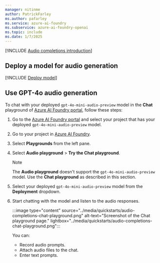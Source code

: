```yaml
---
manager: nitinme
author: PatrickFarley
ms.author: pafarley
ms.service: azure-ai-foundry
ms.subservice: azure-ai-foundry-openai
ms.topic: include
ms.date: 1/7/2025
---
```


[!INCLUDE [Audio completions introduction](audio-completions-intro.md)]

## Deploy a model for audio generation

[!INCLUDE [Deploy model](audio-completions-deploy-model.md)]

## Use GPT-4o audio generation

To chat with your deployed `gpt-4o-mini-audio-preview` model in the **Chat** playground of [Azure AI Foundry portal](https://ai.azure.com/?cid=learnDocs), follow these steps:

1. Go to the [Azure AI Foundry portal](https://ai.azure.com/?cid=learnDocs) and select your project that has your deployed `gpt-4o-mini-audio-preview` model.
1. Go to your project in [Azure AI Foundry](https://ai.azure.com/?cid=learnDocs). 
1. Select **Playgrounds** from the left pane.
1. Select **Audio playground** > **Try the Chat playground**. 

    > [!NOTE]
    > The **Audio playground** doesn't support the `gpt-4o-mini-audio-preview` model. Use the **Chat playground** as described in this section.

1. Select your deployed `gpt-4o-mini-audio-preview` model from the **Deployment** dropdown. 
1. Start chatting with the model and listen to the audio responses.

    :::image type="content" source="../media/quickstarts/audio-completions-chat-playground.png" alt-text="Screenshot of the Chat playground page." lightbox="../media/quickstarts/audio-completions-chat-playground.png":::

    You can:
    - Record audio prompts.
    - Attach audio files to the chat.
    - Enter text prompts.
